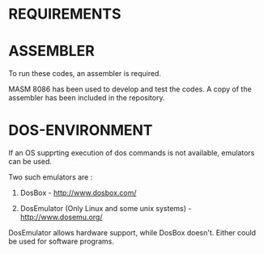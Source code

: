 # REQUIREMENTS

# ASSEMBLER

To run these codes, an assembler is required.

MASM 8086 has been used to develop and test the codes. A copy of the assembler has been included in the repository.

# DOS-ENVIRONMENT

If an OS supprting execution of dos commands is not available, emulators can be used.

Two such emulators are :

1) DosBox - http://www.dosbox.com/

2) DosEmulator (Only Linux and some unix systems) - http://www.dosemu.org/

DosEmulator allows hardware support, while DosBox doesn't. Either could be used for software programs.
